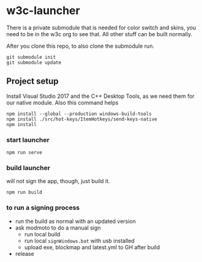 # w3c-launcher
There is a private submodule that is needed for color switch and skins, you need to be in the w3c org to see that. All other stuff can be built normally.

After you clone this repo, to also clone the submodule run.

```
git submodule init
git submodule update

```

## Project setup
Install Visual Studio 2017 and the C++ Desktop Tools, as we need them for our native module. Also this command helps
```
npm install --global --production windows-build-tools
npm install ./src/hot-keys/ItemHotkeys/send-keys-native
npm install
```

### start launcher
```
npm run serve
```

### build launcher
will not sign the app, though, just build it.

```
npm run build
```

### to run a signing process
- run the build as normal with an updated version
- ask modmoto to do a manual sign
  - run local build
  - run local `signWindows.bat` with usb installed
  - upload exe, blockmap and latest.yml to GH after build 
- release

